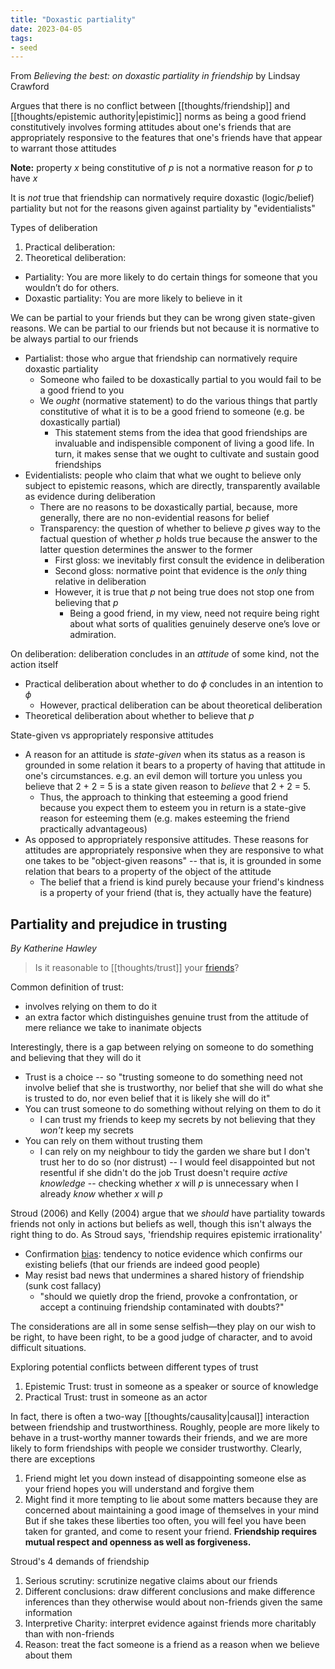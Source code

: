 ```yaml
---
title: "Doxastic partiality"
date: 2023-04-05
tags:
- seed
---
```


From *Believing the best: on doxastic partiality in friendship* by Lindsay Crawford

Argues that there is no conflict between [[thoughts/friendship]] and [[thoughts/epistemic authority|epistimic]] norms as being a good friend constitutively involves forming attitudes about one's friends that are appropriately responsive to the features that one's friends have that appear to warrant those attitudes

**Note:** property $x$ being constitutive of $p$ is not a normative reason for $p$ to have $x$

It is *not* true that friendship can normatively require doxastic (logic/belief) partiality but not for the reasons given against partiality by "evidentialists"

Types of deliberation
1. Practical deliberation: 
2. Theoretical deliberation: 

- Partiality: You are more likely to do certain things for someone that you wouldn’t do for others.
- Doxastic partiality: You are more likely to believe in it

We can be partial to your friends but they can be wrong given state-given reasons. We can be partial to our friends but not because it is normative to be always partial to our friends

- Partialist: those who argue that friendship can normatively require doxastic partiality
	- Someone who failed to be doxastically partial to you would fail to be a good friend to you
	- We *ought* (normative statement) to do the various things that partly constitutive of what it is to be a good friend to someone (e.g. be doxastically partial)
		- This statement stems from the idea that good friendships are invaluable and indispensible component of living a good life. In turn, it makes sense that we ought to cultivate and sustain good friendships
- Evidentialists: people who claim that what we ought to believe only subject to epistemic reasons, which are directly, transparently available as evidence during deliberation
	- There are no reasons to be doxastically partial, because, more generally, there are no non-evidential reasons for belief
	- Transparency: the question of whether to believe $p$ gives way to the factual question of whether $p$ holds true because the answer to the latter question determines the answer to the former
		- First gloss: we inevitably first consult the evidence in deliberation
		- Second gloss: normative point that evidence is the *only* thing relative in deliberation
		- However, it is true that $p$ not being true does not stop one from believing that $p$
			- Being a good friend, in my view, need not require being right about what sorts of qualities genuinely deserve one’s love or admiration.

On deliberation: deliberation concludes in an *attitude* of some kind, not the action itself
- Practical deliberation about whether to do $\phi$ concludes in an intention to $\phi$
	- However, practical deliberation can be about theoretical deliberation
- Theoretical deliberation about whether to believe that $p$

State-given vs appropriately responsive attitudes
- A reason for an attitude is *state-given* when its status as a reason is grounded in some relation it bears to a property of having that attitude in one's circumstances. e.g. an evil demon will torture you unless you believe that 2 + 2 = 5 is a state given reason to *believe* that 2 + 2 = 5.
	- Thus, the approach to thinking that esteeming a good friend because you expect them to esteem you in return is a state-give reason for esteeming them (e.g. makes esteeming the friend practically advantageous)
- As opposed to appropriately responsive attitudes. These reasons for attitudes are appropriately responsive when they are responsive to what one takes to be "object-given reasons" -- that is, it is grounded in some relation that bears to a property of the object of the attitude
	- The belief that a friend is kind purely because your friend's kindness is a property of your friend (that is, they actually have the feature)

## Partiality and prejudice in trusting
*By Katherine Hawley*

> Is it reasonable to [[thoughts/trust]] your [friends](thoughts/friendship.md)?

Common definition of trust:
- involves relying on them to do it
- an extra factor which distinguishes genuine trust from the attitude of mere reliance we take to inanimate objects

Interestingly, there is a gap between relying on someone to do something and believing that they will do it
- Trust is a choice -- so "trusting someone to do something need not involve belief that she is trustworthy, nor belief that she will do what she is trusted to do, nor even belief that it is likely she will do it"
- You can trust someone to do something without relying on them to do it
	- I can trust my friends to keep my secrets by not believing that they *won't* keep my secrets
- You can rely on them without trusting them
	- I can rely on my neighbour to tidy the garden we share but I don't trust her to do so (nor distrust) -- I would feel disappointed but not resentful if she didn't do the job
Trust doesn't require *active knowledge* -- checking whether $x$ will $p$ is unnecessary when I already *know* whether $x$ will $p$

Stroud (2006) and Kelly (2004) argue that we *should* have partiality towards friends not only in actions but beliefs as well, though this isn't always the right thing to do. As Stroud says, 'friendship requires epistemic irrationality'
- Confirmation [bias](thoughts/bias.md): tendency to notice evidence which confirms our existing beliefs (that our friends are indeed good people)
- May resist bad news that undermines a shared history of friendship (sunk cost fallacy)
	- "should we quietly drop the friend, provoke a confrontation, or accept a continuing friendship contaminated with doubts?"

The considerations are all in some sense selfish—they play on our wish to be right, to have been right, to be a good judge of character, and to avoid difficult situations.

Exploring potential conflicts between different types of trust
1. Epistemic Trust: trust in someone as a speaker or source of knowledge
2. Practical Trust: trust in someone as an actor

In fact, there is often a two-way [[thoughts/causality|causal]] interaction between friendship and trustworthiness. Roughly, people are more likely to behave in a trust-worthy manner towards their friends, and we are more likely to form friendships with people we consider trustworthy. Clearly, there are exceptions
1. Friend might let you down instead of disappointing someone else as your friend hopes you will understand and forgive them
2. Might find it more tempting to lie about some matters because they are concerned about maintaining a good image of themselves in your mind
But if she takes these liberties too often, you will feel you have been taken for granted, and come to resent your friend. **Friendship requires mutual respect and openness as well as forgiveness.**

Stroud's 4 demands of friendship
1. Serious scrutiny: scrutinize negative claims about our friends
2. Different conclusions: draw different conclusions and make difference inferences than they otherwise would about non-friends given the same information
3. Interpretive Charity: interpret evidence against friends more charitably than with non-friends
4. Reason: treat the fact someone is a friend as a reason when we believe about them

